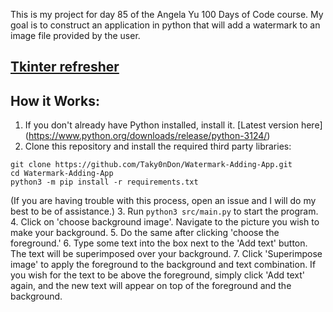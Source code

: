 This is my project for day 85 of the Angela Yu 100 Days of Code course. My goal
is to construct an application in python that will add a watermark to an image
file provided by the user.

## [Tkinter refresher](https://tkdocs.com/tutorial/index.html)


## How it Works:

1. If you don't already have Python installed, install it. [Latest version here]
(https://www.python.org/downloads/release/python-3124/)
2. Clone this repository and install the required third party libraries:
```
git clone https://github.com/Taky0nDon/Watermark-Adding-App.git
cd Watermark-Adding-App
python3 -m pip install -r requirements.txt
```
(If you are having trouble with this process, open an
issue and I will do my best to be of assistance.)
3. Run `python3 src/main.py` to start the program.
4. Click on 'choose background image'. Navigate to the picture you wish to make your background.
5. Do the same after clicking 'choose the foreground.'
6. Type some text into the box next to the 'Add text' button. The text will be 
superimposed over your background.
7. Click 'Superimpose image' to apply the foreground to the background and text
combination. If you wish for the text to be above the foreground, simply click
'Add text' again, and the new text will appear on top of the foreground and the
background.
